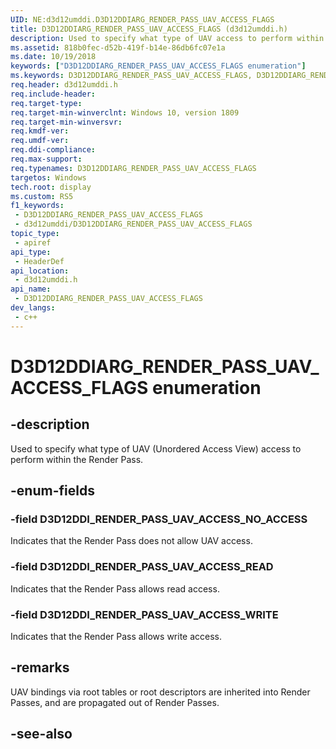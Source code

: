 ```yaml
---
UID: NE:d3d12umddi.D3D12DDIARG_RENDER_PASS_UAV_ACCESS_FLAGS
title: D3D12DDIARG_RENDER_PASS_UAV_ACCESS_FLAGS (d3d12umddi.h)
description: Used to specify what type of UAV access to perform within the Render Pass.
ms.assetid: 818b0fec-d52b-419f-b14e-86db6fc07e1a
ms.date: 10/19/2018
keywords: ["D3D12DDIARG_RENDER_PASS_UAV_ACCESS_FLAGS enumeration"]
ms.keywords: D3D12DDIARG_RENDER_PASS_UAV_ACCESS_FLAGS, D3D12DDIARG_RENDER_PASS_UAV_ACCESS_FLAGS,
req.header: d3d12umddi.h
req.include-header: 
req.target-type: 
req.target-min-winverclnt: Windows 10, version 1809
req.target-min-winversvr: 
req.kmdf-ver: 
req.umdf-ver: 
req.ddi-compliance: 
req.max-support: 
req.typenames: D3D12DDIARG_RENDER_PASS_UAV_ACCESS_FLAGS
targetos: Windows
tech.root: display
ms.custom: RS5
f1_keywords:
 - D3D12DDIARG_RENDER_PASS_UAV_ACCESS_FLAGS
 - d3d12umddi/D3D12DDIARG_RENDER_PASS_UAV_ACCESS_FLAGS
topic_type:
 - apiref
api_type:
 - HeaderDef
api_location:
 - d3d12umddi.h
api_name:
 - D3D12DDIARG_RENDER_PASS_UAV_ACCESS_FLAGS
dev_langs:
 - c++
---
```


# D3D12DDIARG_RENDER_PASS_UAV_ACCESS_FLAGS enumeration


## -description

Used to specify what type of UAV (Unordered Access View) access to perform within the Render Pass.

## -enum-fields

### -field D3D12DDI_RENDER_PASS_UAV_ACCESS_NO_ACCESS

Indicates that the Render Pass does not allow UAV access.

### -field D3D12DDI_RENDER_PASS_UAV_ACCESS_READ

Indicates that the Render Pass allows read access.

### -field D3D12DDI_RENDER_PASS_UAV_ACCESS_WRITE

Indicates that the Render Pass allows write access.

## -remarks

UAV bindings via root tables or root descriptors are inherited into Render Passes, and are propagated out of Render Passes.

## -see-also

